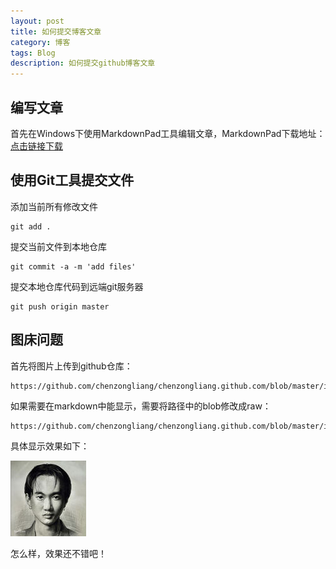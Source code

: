 ```yaml
---
layout: post
title: 如何提交博客文章
category: 博客
tags: Blog
description: 如何提交github博客文章
---
```


## 编写文章
首先在Windows下使用MarkdownPad工具编辑文章，MarkdownPad下载地址：[点击链接下载](http://markdownpad.com/)

## 使用Git工具提交文件
添加当前所有修改文件
    
    git add .

提交当前文件到本地仓库

    git commit -a -m 'add files'

提交本地仓库代码到远端git服务器

    git push origin master

## 图床问题
首先将图片上传到github仓库：

    https://github.com/chenzongliang/chenzongliang.github.com/blob/master/images/head.jpg

如果需要在markdown中能显示，需要将路径中的blob修改成raw：

    https://github.com/chenzongliang/chenzongliang.github.com/blob/master/images/head.jpg

具体显示效果如下：

![个人头像](https://github.com/chenzongliang/chenzongliang.github.com/raw/master/images/head.jpg)

怎么样，效果还不错吧！
